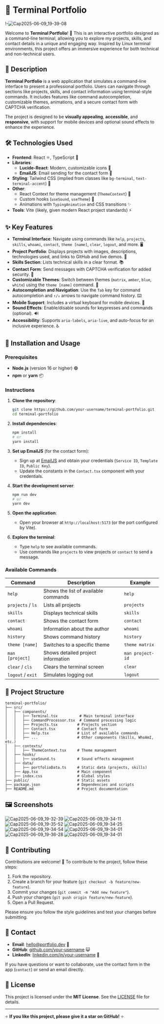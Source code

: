 # 🌟 Terminal Portfolio

!-![Cap2025-06-09_19-39-08](https://github.com/user-attachments/assets/9f06847e-100a-4d46-afae-760a8137820f)

Welcome to **Terminal Portfolio**! 🚀 This is an interactive portfolio designed as a command-line terminal, allowing you to explore my projects, skills, and contact details in a unique and engaging way. Inspired by Linux terminal environments, this project offers an immersive experience for both technical and non-technical users.

## 📖 Description

**Terminal Portfolio** is a web application that simulates a command-line interface to present a professional portfolio. Users can navigate through sections like projects, skills, and contact information using terminal-style commands. It includes features like command autocompletion, customizable themes, animations, and a secure contact form with CAPTCHA verification.

The project is designed to be **visually appealing**, **accessible**, and **responsive**, with support for mobile devices and optional sound effects to enhance the experience.

## 🛠 Technologies Used

- **Frontend**: React ⚛️, TypeScript 📜
- **Libraries**:
  - **Lucide-React**: Modern, customizable icons 🎨
  - **EmailJS**: Email sending for the contact form 📧
- **Styling**: Tailwind CSS (implied from classes like `bg-terminal`, `text-terminal-accent`) 🎨
- **Other**:
  - React Context for theme management (`ThemeContext`) 🌙
  - Custom hooks (`useSound`, `useTheme`) 🔧
  - Animations with `TypingAnimation` and CSS transitions ✨
- **Tools**: Vite (likely, given modern React project standards) ⚡

## ✨ Key Features

- **Terminal Interface**: Navigate using commands like `help`, `projects`, `skills`, `whoami`, `contact`, `theme [name]`, `clear`, `logout`, and more. 🖥️
- **Project Portfolio**: Displays projects with images, descriptions, technologies used, and links to GitHub and live demos. 📂
- **Skills Section**: Lists technical skills in a clear format. 📚
- **Contact Form**: Send messages with CAPTCHA verification for added security. 📧
- **Customizable Themes**: Switch between themes (`matrix`, `amber`, `blue`, `white`) using the `theme [name]` command. 🌈
- **Autocompletion and Navigation**: Use the `Tab` key for command autocompletion and `↑/↓` arrows to navigate command history. ⌨️
- **Mobile Support**: Includes a virtual keyboard for mobile devices. 📱
- **Sound Effects**: Enable/disable sounds for keypresses and commands (optional). 🔊
- **Accessibility**: Supports `aria-labels`, `aria-live`, and auto-focus for an inclusive experience. ♿

## 🚀 Installation and Usage

### Prerequisites
- **Node.js** (version 16 or higher) 🟢
- **npm** or **yarn** 📦

### Instructions
1. **Clone the repository**:
   ```bash
   git clone https://github.com/your-username/terminal-portfolio.git
   cd terminal-portfolio
   ```

2. **Install dependencies**:
   ```bash
   npm install
   # or
   yarn install
   ```

3. **Set up EmailJS** (for the contact form):
   - Sign up at [EmailJS](https://www.emailjs.com/) and obtain your credentials (`Service ID`, `Template ID`, `Public Key`).
   - Update the constants in the `Contact.tsx` component with your credentials.

4. **Start the development server**:
   ```bash
   npm run dev
   # or
   yarn dev
   ```

5. **Open the application**:
   - Open your browser at `http://localhost:5173` (or the port configured by Vite).

6. **Explore the terminal**:
   - Type `help` to see available commands.
   - Use commands like `projects` to view projects or `contact` to send a message.

### Available Commands
| Command            | Description                              | Example                |
|--------------------|------------------------------------------|------------------------|
| `help`            | Shows the list of available commands     | `help`                |
| `projects` / `ls` | Lists all projects                       | `projects`            |
| `skills`          | Displays technical skills                | `skills`              |
| `contact`         | Shows the contact form                   | `contact`             |
| `whoami`          | Information about the author             | `whoami`              |
| `history`         | Shows command history                    | `history`             |
| `theme [name]`    | Switches to a specific theme             | `theme matrix`        |
| `man [project]`   | Shows detailed project information       | `man project-id`      |
| `clear` / `cls`   | Clears the terminal screen               | `clear`               |
| `logout` / `exit` | Simulates logging out                    | `logout`              |

## 📂 Project Structure

```
terminal-portfolio/
├── src/
│   ├── components/
│   │   ├── Terminal.tsx          # Main terminal interface
│   │   ├── CommandProcessor.tsx  # Command processing logic
│   │   ├── Projects.tsx         # Projects section
│   │   ├── Contact.tsx          # Contact form
│   │   ├── Help.tsx             # List of available commands
│   │   ├── ...                  # Other components (Skills, WhoAmI, etc.)
│   ├── contexts/
│   │   ├── ThemeContext.tsx     # Theme management
│   ├── hooks/
│   │   ├── useSound.ts          # Sound effects management
│   ├── data/
│   │   ├── portfolioData.ts     # Static data (projects, skills)
│   ├── App.tsx                  # Main component
│   ├── index.css                # Global styles
├── public/                      # Static assets
├── package.json                 # Dependencies and scripts
├── README.md                    # Project documentation
```

## 🖼️ Screenshots

![Cap2025-06-09_19-32-39](https://github.com/user-attachments/assets/42a63bdc-44f6-4d12-9a82-20abe12653ab)
![Cap2025-06-09_19-34-11](https://github.com/user-attachments/assets/32d423e4-8f15-4173-a5dc-1fc321f93def)
![Cap2025-06-09_19-35-52](https://github.com/user-attachments/assets/e87cce9f-c3e0-4839-8e1f-95e2a45496bb)
![Cap2025-06-09_19-34-25](https://github.com/user-attachments/assets/99dd9024-4304-46ba-a7f1-f098deaef760)
![Cap2025-06-09_19-34-54](https://github.com/user-attachments/assets/10b1cf09-82ce-4ce4-8587-52c5c2fd4382)
![Cap2025-06-09_19-34-01](https://github.com/user-attachments/assets/98b6f970-da4a-4239-a89f-77b74eadfd8a)
![Cap2025-06-09_19-36-28](https://github.com/user-attachments/assets/ac2528c7-5b8b-45cb-b1f9-e8d3a15b3924)
![Cap2025-06-09_19-34-01](https://github.com/user-attachments/assets/eb5d6fbc-85e2-42c7-8664-73b37bdc32cb)








## 🤝 Contributing

Contributions are welcome! 🙌 To contribute to the project, follow these steps:
1. Fork the repository.
2. Create a branch for your feature (`git checkout -b feature/new-feature`).
3. Commit your changes (`git commit -m "Add new feature"`).
4. Push your changes (`git push origin feature/new-feature`).
5. Open a Pull Request.

Please ensure you follow the style guidelines and test your changes before submitting.

## 📧 Contact

- **Email**: hello@portfolio.dev 📩
- **GitHub**: [github.com/your-username](https://github.com/your-username) 😺
- **LinkedIn**: [linkedin.com/in/your-username](https://linkedin.com/in/your-username) 💼

If you have questions or want to collaborate, use the contact form in the app (`contact`) or send an email directly.

## 📜 License

This project is licensed under the **MIT License**. See the [LICENSE](LICENSE) file for details.

---

⭐ **If you like this project, please give it a star on GitHub!** ⭐
